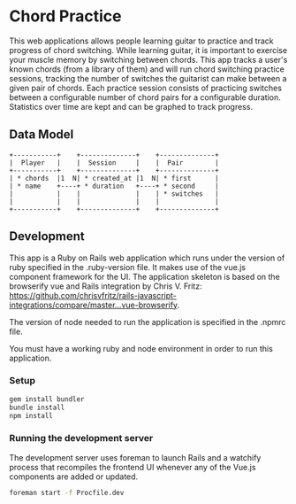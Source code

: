 # Chord Practice

This web applications allows people learning guitar to practice and track progress
of chord switching. While learning guitar, it is important to exercise your muscle
memory by switching between chords. This app tracks a user's known chords (from
a library of them) and will run chord switching practice sessions, tracking the number
of switches the guitarist can make between a given pair of chords. Each practice
session consists of practicing switches between a configurable number of chord pairs
for a configurable duration.  Statistics over time are kept and can be graphed to
track progress.

## Data Model

```
+-----------+    +--------------+    +--------------+
|  Player   |    |  Session     |    |  Pair        |
+-----------+    +--------------+    +--------------+
| * chords  |1  N| * created_at |1  N| * first      |
| * name    +----+ * duration   +----+ * second     |
|           |    |              |    | * switches   |
|           |    |              |    |              |
+-----------+    +--------------+    +--------------+
```

## Development

This app is a Ruby on Rails web application which runs under the version of ruby specified
in the .ruby-version file. It makes use of the vue.js component framework for the UI. The
application skeleton is based on the browserify vue and Rails integration by Chris V. Fritz:
https://github.com/chrisvfritz/rails-javascript-integrations/compare/master...vue-browserify.

The version of node needed to run the application is specified in the .npmrc file.

You must have a working ruby and node environment in order to run this application.

### Setup

```bash
gem install bundler
bundle install
npm install
```

### Running the development server

The development server uses foreman to launch Rails and a watchify process that
recompiles the frontend UI whenever any of the Vue.js components are added or updated.

```bash
foreman start -f Procfile.dev
```
